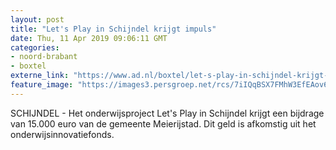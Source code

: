 ```yaml
---
layout: post
title: "Let's Play in Schijndel krijgt impuls"
date: Thu, 11 Apr 2019 09:06:11 GMT
categories: 
- noord-brabant 
- boxtel 
externe_link: "https://www.ad.nl/boxtel/let-s-play-in-schijndel-krijgt-impuls~a15ea5d3/"
feature_image: "https://images3.persgroep.net/rcs/7iIQqBSX7FMhW3EfEAov6-6zQmE/diocontent/133465723/_fitwidth/400/?appId=21791a8992982cd8da851550a453bd7f&quality=0.7"
---
```


SCHIJNDEL - Het onderwijsproject Let's Play in Schijndel krijgt een bijdrage van 15.000 euro van de gemeente Meierijstad. Dit geld is afkomstig uit het onderwijsinnovatiefonds.
